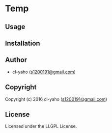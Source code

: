 # Temp

## Usage

## Installation

## Author

* cl-yaho (s1200191@gmail.com)

## Copyright

Copyright (c) 2016 cl-yaho (s1200191@gmail.com)

## License

Licensed under the LLGPL License.
